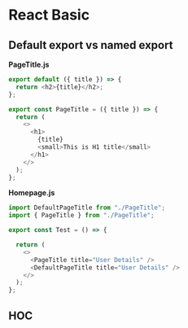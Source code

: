 # React Basic

## Default export vs named export

**PageTitle.js**

```js
export default ({ title }) => {
  return <h2>{title}</h2>;
};

export const PageTitle = ({ title }) => {
  return (
    <>
      <h1>
        {title}
        <small>This is H1 title</small>
      </h1>
    </>
  );
};
```
**Homepage.js**

```js
import DefaultPageTitle from "./PageTitle";
import { PageTitle } from "./PageTitle";

export const Test = () => {

  return (
    <>
      <PageTitle title="User Details" />
      <DefaultPageTitle title="User Details" />
    </>
  );
};
```

## HOC

